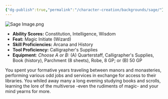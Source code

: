 ```yaml
---
{"dg-publish":true,"permalink":"/character-creation/backgrounds/sage/"}
---
```


![Sage Image.png](/img/user/Sage%20Image.png)
- **Ability Scores:** Constitution, Intelligence, Wisdom
- **Feat:** Magic Initiate (Wizard)
- **Skill Proficiencies:** Arcana and History
- **Tool Proficiency:** Calligrapher's Supplies
- **Equipment**: *Choose A or B:* (A) Quarterstaff, Calligrapher's Supplies, Book (history), Parchment (8 sheets), Robe, 8 GP; or (B) 50 GP

You spent your formative years traveling between manors and monasteries, performing various odd jobs and services in exchange for access to their libraries. You whiled away many a long evening studying books and scrolls, learning the lore of the multiverse -even the rudiments of magic- and your mind yearns for more.